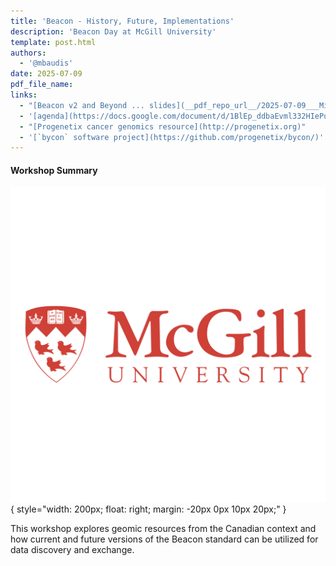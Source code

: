 ```yaml
---
title: 'Beacon - History, Future, Implementations'
description: 'Beacon Day at McGill University'
template: post.html 
authors:
  - '@mbaudis'
date: 2025-07-09
pdf_file_name:
links:
  - "[Beacon v2 and Beyond ... slides](__pdf_repo_url__/2025-07-09___Michael-Baudis__Beacon-history__McGill-Beacon-Day.pdf)"
  - '[agenda](https://docs.google.com/document/d/1BlEp_ddbaEvml332HIePuaKgS_BlDaPO-6HwVvq10aE/edit?tab=t.0)'
  - "[Progenetix cancer genomics resource](http://progenetix.org)"
  - '[`bycon` software project](https://github.com/progenetix/bycon/)'
---
```



#### Workshop Summary

![ELIXIR logo](/img/mcgill-university-logo.png){ style="width: 200px; float: right; margin: -20px 0px 10px 20px;" }

This workshop explores geomic resources from the Canadian context and how current and
future versions of the Beacon  standard can be utilized for data discovery and exchange.


<!--more-->

